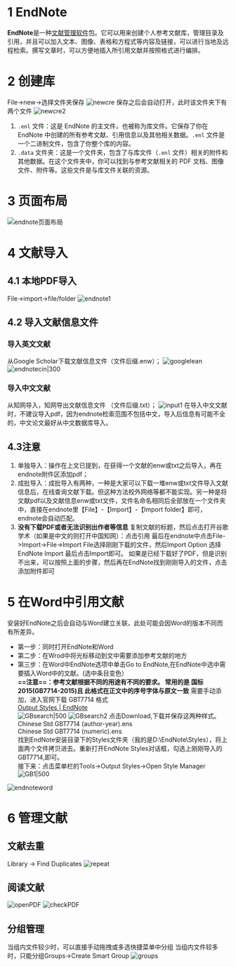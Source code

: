 # 1 EndNote

**EndNote**是一种[文献管理软件](https://zh.wikipedia.org/wiki/%E6%96%87%E7%8C%AE%E7%AE%A1%E7%90%86%E8%BD%AF%E4%BB%B6 "文献管理软件")包。它可以用来创建个人参考文献库，管理目录及引用，并且可以加入文本、图像、表格和方程式等内容及链接，可以进行当地及远程检索。撰写文章时，可以方便地插入所引用文献并按照格式进行编排。
# 2 创建库
File->new->选择文件夹保存
![newcre](img/newcre.png)
保存之后会自动打开，此时该文件夹下有两个文件
![newcre2](img/newcre2.png)
1. `.enl` 文件：这是 EndNote 的主文件，也被称为库文件。它保存了你在 EndNote 中创建的所有参考文献、引用信息以及其他相关数据。`.enl` 文件是一个二进制文件，包含了你整个库的内容。  
2. `.data` 文件夹：这是一个文件夹，包含了与库文件（`.enl` 文件）相关的附件和其他数据。在这个文件夹中，你可以找到与参考文献相关的 PDF 文档、图像文件、附件等。这些文件是与库文件关联的资源。  
# 3 页面布局
![endnote页面布局](img/endnote.png)
# 4 文献导入

## 4.1 本地PDF导入
File->import->file/folder
![endnote1](img/endnote1.png)

## 4.2 导入文献信息文件
###  导入英文文献
从Google Scholar下载文献信息文件（文件后缀.enw）；
![googlelean](img/googlelean.png)
![endnotecin|300](img/endnotecin.png)
###  导入中文文献
从知网导入，知网导出文献信息文件 （文件后缀.txt）；
![input1](img/input1.png)
在导入中文文献时，不建议导入pdf，因为endnote检索范围不包括中文，导入后信息有可能不全的，中文论文最好从中文数据库导入。
##  4.3注意
1. 单独导入：操作在上文已提到，在获得一个文献的enw或txt之后导入，再在endnote附件区添加pdf；
2. 成批导入：成批导入有两种，一种是大家可以下载一堆enw或txt文件导入文献信息后，在线查询文献下载。但这种方法校外网络等都不能实现。另一种是将文献pdf以及文献信息enw或txt文件，文件名命名相同后全部放在一个文件夹中，直接在endnote里【File】-【Import】-【Import folder】即可，endnote会自动匹配。
3. **没有下载PDF或者无法识别出作者等信息**
	复制文献的标题，然后点击打开谷歌学术（如果是中文的则打开中国知网）：点击引用
	最后在endnote中点击File->Import->File->Import File选择刚刚下载的文件，然后Import Option 选择EndNote Import 最后点击Import即可。
	如果是已经下载好了PDF，但是识别不出来，可以按照上面的步骤，然后再在EndNote找到刚刚导入的文件，点击添加附件即可

# 5 在Word中引用文献
安装好EndNote之后会自动与Word建立关联，此处可能会因Word的版本不同而有所差异。  
- 第一步：同时打开EndNote和Word  
- 第二步：在Wrod中将光标移动到文中需要添加参考文献的地方  
- 第三步：在Word中EndNote选项中单击Go to EndNote,在EndNote中选中需要插入Word中的文献。(选中条目变色）   
**==注意==：参考文献根据不同的用途有不同的要求。
常用的是 国标2015(GB7714-2015)且 此格式在正文中的序号字体与原文一致**
需要手动添加，进入官网下载 GBT7714 格式  
[Output Styles | EndNote](https://endnote.com/downloads/styles/)  
![GBsearch|500](img/GBsearch.png)
![GBsearch2](img/GBsearch2.png)
点击Download,下载并保存这两种样式。  
Chinese Std GBT7714 (author-year).ens    
Chinese Std GBT7714 (numeric).ens    
找到EndNote安装目录下的Styles文件夹（我的是D:\EndNote\Styles），将上面两个文件拷贝进去。重新打开EndNote Styles对话框，勾选上刚刚导入的GBT7714,即可。    
接下来：点击菜单栏的Tools->Output Styles->Open Style Manager    
![GB1|500](img/GB1.png)

![endnoteword](img/endnoteword.png)

# 6 管理文献
## 文献去重
Library -> Find Duplicates
![repeat](img/repeat.png)
## 阅读文献

![openPDF](img/openPDF.png)
![checkPDF](img/checkPDF.png)
## 分组管理

当组内文件较少时，可以直接手动拖拽或多选快捷菜单中分组
当组内文件较多时，只能分组Groups->Create Smart Group
![groups](img/groups.png)

